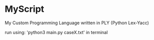 # MyScript
My Custom Programming Language written in PLY (Python Lex-Yacc)

run using:
'python3 main.py caseX.txt' in terminal

